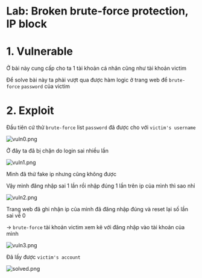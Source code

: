 # Lab: Broken brute-force protection, IP block

# 1. Vulnerable

Ở bài này cung cấp cho ta 1 tài khoản cá nhân cũng như tài khoản victim

Để solve bài này ta phải vượt qua được hàm logic ở trang web để `brute-force` `password` của victim

# 2. Exploit

Đầu tiên cứ thử `brute-force` list `password` đã được cho với `victim's username`

![vuln0.png](/images/vuln0.png)

Ở đây ta đã bị chặn do login sai nhiều lần

![vuln1.png](/images/vuln1.png)

Mình đã thử fake ip nhưng cũng không được

Vậy mình đăng nhập sai 1 lần rồi nhập đúng 1 lần trên ip của mình thì sao nhỉ

![vuln2.png](/images/vuln2.png)

Trang web đã ghi nhận ip của mình đã đăng nhập đúng và reset lại số lần sai về 0

-> `brute-force` tài khoản victim xem kẽ với đăng nhập vào tài khoản của mình

![vuln3.png](/images/vuln3.png)

Đã lấy được `victim's account`

![solved.png](/images/solved.png)
